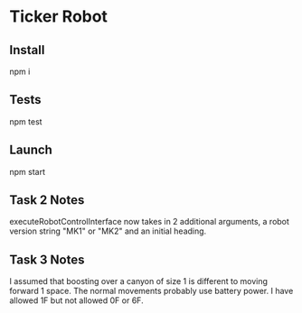 # Ticker Robot

## Install

npm i

## Tests

npm test

## Launch

npm start

## Task 2 Notes

executeRobotControlInterface now takes in 2 additional arguments, a robot version string "MK1" or "MK2" and an initial heading.

## Task 3 Notes

I assumed that boosting over a canyon of size 1 is different to moving forward 1 space.
The normal movements probably use battery power.
I have allowed 1F but not allowed 0F or 6F.
